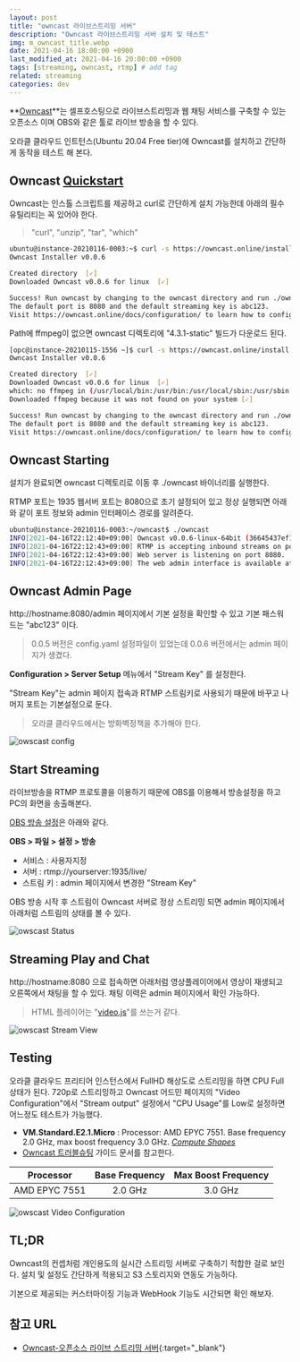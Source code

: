 ```yaml
---
layout: post
title: "owncast 라이브스트리밍 서버"
description: "Owncast 라이브스트리밍 서버 설치 및 테스트"
img: m_owncast_title.webp
date: 2021-04-16 18:00:00 +0900
last_modified_at: 2021-04-16 20:00:00 +0900
tags: [streaming, owncast, rtmp] # add tag
related: streaming
categories: dev
---
```


**[Owncast](https://owncast.online)**는 셀프호스팅으로 라이브스트리밍과 웹 채팅 서비스를 구축할 수 있는 오픈소스 이며 OBS와 같은 툴로 라이브 방송을 할 수 있다. 

오라클 클라우드 인트턴스(Ubuntu 20.04 Free tier)에 Owncast를 설치하고 간단하게 동작을 테스트 해 본다. 
<!--more-->

## Owncast [Quickstart](https://owncast.online/quickstart) 

Owncast는 인스톨 스크립트를 제공하고 curl로 간단하게 설치 가능한데 아래의 필수 유틸리티는 꼭 있어야 한다.

> "curl", "unzip", "tar", "which" 

```bash
ubuntu@instance-20210116-0003:~$ curl -s https://owncast.online/install.sh | bash
Owncast Installer v0.0.6

Created directory  [✓]
Downloaded Owncast v0.0.6 for linux  [✓]

Success! Run owncast by changing to the owncast directory and run ./owncast.
The default port is 8080 and the default streaming key is abc123.
Visit https://owncast.online/docs/configuration/ to learn how to configure your new Owncast server.
```

Path에 ffmpeg이 없으면 owncast 디렉토리에 "4.3.1-static" 빌드가 다운로드 된다. 

```bash
[opc@instance-20210115-1556 ~]$ curl -s https://owncast.online/install.sh | bash
Owncast Installer v0.0.6

Created directory  [✓]
Downloaded Owncast v0.0.6 for linux  [✓]
which: no ffmpeg in (/usr/local/bin:/usr/bin:/usr/local/sbin:/usr/sbin:/home/opc/.local/bin:/home/opc/bin)
Downloaded ffmpeg because it was not found on your system [✓]

Success! Run owncast by changing to the owncast directory and run ./owncast.
The default port is 8080 and the default streaming key is abc123.
Visit https://owncast.online/docs/configuration/ to learn how to configure your new Owncast server.
```

## Owncast Starting 

설치가 완료되면 owncast 디렉토리로 이동 후 ./owncast 바이너리를 실행한다. 

RTMP 포트는 1935 웹서버 포트는 8080으로 초기 설정되어 있고 정상 실행되면 아래와 같이 포트 정보와 admin 인터페이스 경로를 알려준다. 

```bash
ubuntu@instance-20210116-0003:~/owncast$ ./owncast
INFO[2021-04-16T22:12:40+09:00] Owncast v0.0.6-linux-64bit (36645437ef17f622c8926fc32a2bf2de27a6e8d7)
INFO[2021-04-16T22:12:43+09:00] RTMP is accepting inbound streams on port 1935.
INFO[2021-04-16T22:12:43+09:00] Web server is listening on port 8080.
INFO[2021-04-16T22:12:43+09:00] The web admin interface is available at /admin.
```

## Owncast Admin Page

http://hostname:8080/admin 페이지에서 기본 설정을 확인할 수 있고 기본 패스워드는 "abc123" 이다. 

> 0.0.5 버전은 config.yaml 설정파일이 있었는데 0.0.6 버전에서는 admin 페이지가 생겼다. 

**Configuration > Server Setup** 메뉴에서 "Stream Key" 를 설정한다.   

"Stream Key"는 admin 페이지 접속과 RTMP 스트림키로 사용되기 때문에 바꾸고 나머지 포트는 기본설정으로 둔다. 

> 오라클 클라우드에서는 방화벽정책을 추가해야 한다. 

![owscast config]({{site.baseurl}}/assets/img/m_owncast_server_config.webp)

## Start Streaming 

라이브방송을 RTMP 프로토콜을 이용하기 때문에 OBS를 이용해서 방송설정을 하고 PC의 화면을 송출해본다.  

[OBS 방송 설정](https://owncast.online/docs/broadcasting/obs/)은 아래와 같다. 

**OBS > 파일 > 설정 > 방송**
- 서비스 : 사용자지정 
- 서버 : rtmp://yourserver:1935/live/
- 스트림 키 : admin 페이지에서 변경한 "Stream Key" 

OBS 방송 시작 후 스트림이 Owncast 서버로 정상 스트리밍 되면 admin 페이지에서 아래처럼 스트림의 상태를 볼 수 있다. 

![owscast Status]({{site.baseurl}}/assets/img/m_owncast_status.webp)

## Streaming Play and Chat

http://hostname:8080 으로 접속하면 아래처럼 영상플레이어에서 영상이 재생되고 오른쪽에서 채팅을 할 수 있다. 채팅 이력은 admin 페이지에서 확인 가능하다.  

> HTML 플레이어는 "[video.js](https://videojs.com)"를 쓰는거 같다.  

![owscast Stream View]({{site.baseurl}}/assets/img/m_owncast_rtmp_stream.webp)

## Testing

오라클 클라우드 프리티어 인스턴스에서 FullHD 해상도로 스트리밍을 하면 CPU Full 상태가 된다. 720p로 스트리밍하고 Owncast 어드민 페이지의 "Video Configuration"에서 "Stream output" 설정에서 "CPU Usage"를 Low로 설정하면 어느정도 테스트가 가능했다. 

- **VM.Standard.E2.1.Micro** : Processor: AMD EPYC 7551. Base frequency 2.0 GHz, max boost frequency 3.0 GHz. *[Compute Shapes](https://docs.oracle.com/en-us/iaas/Content/Compute/References/computeshapes.htm#Compute_Shapes)*
- [Owncast 트러블슈팅](https://owncast.online/docs/troubleshooting/?source=admin) 가이드 문서를 참고한다. 

| Processor | Base Frequency | Max Boost Frequency |
| :---: | :---: | :---: |
| AMD EPYC 7551 | 2.0 GHz | 3.0 GHz |

![owscast Video Configuration]({{site.baseurl}}/assets/img/m_owncast_video_config.webp)

## TL;DR

Owncast의 컨셉처럼 개인용도의 실시간 스트리밍 서버로 구축하기 적합한 걸로 보인다. 설치 및 설정도 간단하게 적용되고 S3 스토리지와 연동도 가능하다. 

기본으로 제공되는 커스터마이징 기능과 WebHook 기능도 시간되면 확인 해보자.

## 참고 URL

- [Owncast-오픈소스 라이브 스트리밍 서버](https://news.hada.io/topic?id=3450){:target="_blank"}
